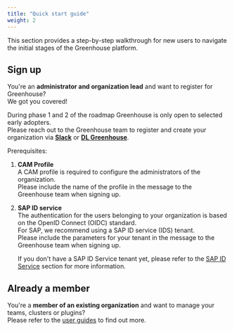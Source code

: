 ```yaml
---
title: "Quick start guide"
weight: 2
---
```


This section provides a step-by-step walkthrough for new users to navigate the initial stages of the Greenhouse platform. 

## Sign up

You're an **administrator and organization lead** and want to register for Greenhouse?  
We got you covered!

During phase 1 and 2 of the roadmap Greenhouse is only open to selected early adopters.  
Please reach out to the Greenhouse team to register and create your organization via [**Slack**](https://convergedcloud.slack.com/archives/C04Q0QM40KF) or [**DL Greenhouse**](https://profiles.wdf.sap.corp/groups/651c1087132d08d3d8fac2e5/users).

Prerequisites:
1. **CAM Profile**  
    A CAM profile is required to configure the administrators of the organization.  
    Please include the name of the profile in the message to the Greenhouse team when signing up.


2. **SAP ID service**  
    The authentication for the users belonging to your organization is based on the OpenID Connect (OIDC) standard.  
    For SAP, we recommend using a SAP ID service (IDS) tenant.  
    Please include the parameters for your tenant in the message to the Greenhouse team when signing up.

    If you don't have a SAP ID Service tenant yet, please refer to the [SAP ID Service](../../user-guides/organization/sap-id) section for more information.


## Already a member

You're a **member of an existing organization** and want to manage your teams, clusters or plugins?  
Please refer to the [user guides](../../user-guides) to find out more.
